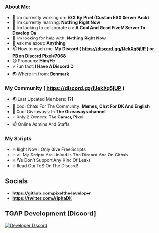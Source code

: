 

### About Me:

- 🔭 I’m currently working on: **ESX By Pixel (Custom ESX Server Pack)**
- 🌱 I’m currently learning: **Nothing Right Now**
- 👯 I’m looking to collaborate on: **A Cool And Good FiveM Server To Develop On**
- 🤔 I’m looking for help with: **Nothing Right Now**
- 💬 Ask me about: **Anything**
- 📫 How to reach me: **My Discord ( https://discord.gg/fJekXq5jUP ) or PB on Discord Pixel#7068**
- 😄 Pronouns: **Him/He**
- ⚡ Fun fact: **I Have A Discord:O**
- 🌏 Where im from: **Denmark**

### My Community ( https://discord.gg/fJekXq5jUP )

- 🌏 Last Updated Members: **171**
- 💬 Cool Chats For The Community: **Memes, Chat For DK And English**
- 🎉 Cool Giveaways: **In The Giveaways channel**
- ⚡ Only 2 Owners: **The Gamer, Pixel**
- 📫 Online Admins And Staffs

### My Scripts

- 🔥 Right Now I Only Give Free Scripts
- 🔥 All My Scripts Are Linked In The Discord And On Github
- 🔥 We Don't Support Any Kind Of Leaks
- 🔥 Read Our ToS On The Discord!

## Socials
- **https://github.com/pixelthedeveloper**
- **https://twitter.com/A1phaDK**

## TGAP Development [Discord]
[![Developer Discord](https://discordapp.com/api/guilds/909261119103832084/widget.png?style=banner3)](https://discord.gg/fJekXq5jUP)
